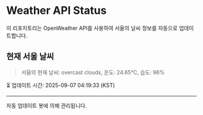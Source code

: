 
# Weather API Status

이 리포지토리는 OpenWeather API를 사용하여 서울의 날씨 정보를 자동으로 업데이트합니다.

## 현재 서울 날씨
> 서울의 현재 날씨: overcast clouds, 온도: 24.65°C, 습도: 96%

⏳ 업데이트 시간: 2025-09-07 04:19:33 (KST)

---
자동 업데이트 봇에 의해 관리됩니다.
